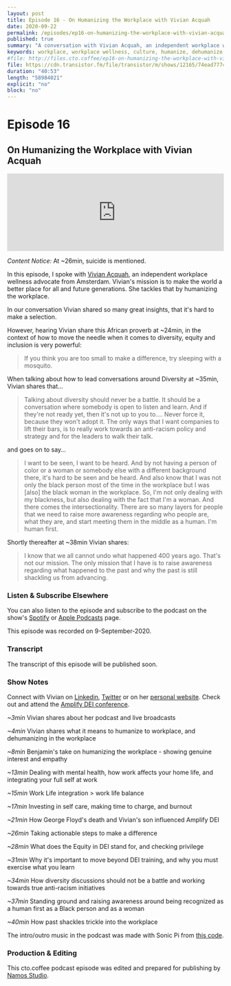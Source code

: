 ```yaml
---
layout: post
title: Episode 16 - On Humanizing the Workplace with Vivian Acquah
date: 2020-09-22
permalink: /episodes/ep16-on-humanizing-the-workplace-with-vivian-acquah
published: true
summary: "A conversation with Vivian Acquah, an independent workplace wellness advocate from Amsterdam. Vivian's mission is to make the world a better place for all and future generations. She tackles that by humanizing the workplace."
keywords: workplace, workplace wellness, culture, humanize, dehumanize, leadership
#file: http://files.cto.coffee/ep16-on-humanizing-the-workplace-with-vivian-acquah/cto.coffee-ep16-on-humanizing-the-workplace-with-vivian-acquah.mp3
file: https://cdn.transistor.fm/file/transistor/m/shows/12165/74ead77742f91423f50f39b5564e3000.mp3
duration: "40:53"
length: "58984021"
explicit: "no"
block: "no"
---
```


# Episode 16

## On Humanizing the Workplace with Vivian Acquah 

<iframe width="100%" height="180" frameborder="no" scrolling="no" seamless src="https://share.transistor.fm/e/7ec48ca0"></iframe>

_Content Notice:_ At ~26min, suicide is mentioned.

In this episode, I spoke with [Vivian Acquah][vivian-website], an independent workplace wellness advocate from Amsterdam. Vivian's mission is to make the world a better place for all and future generations. She tackles that by humanizing the workplace.

In our conversation Vivian shared so many great insights, that it's hard to make a selection.

However, hearing Vivian share this African proverb at ~24min, in the context of how to move the needle when it comes to diversity, equity and inclusion is very powerful:

> If you think you are too small to make a difference, try sleeping with a mosquito.

When talking about how to lead conversations around Diversity at ~35min, Vivian shares that…

> Talking about diversity should never be a battle. It should be a conversation where somebody is open to listen and learn. And if they're not ready yet, then it's not up to you to…. Never force it, because they won't adopt it. The only ways that I want companies to lift their bars, is to really work towards an anti-racism policy and strategy and for the leaders to walk their talk.

and goes on to say…

> I want to be seen, I want to be heard. And by not having a person of color or a woman or somebody else with a different background there, it's hard to be seen and be heard. And also know that I was not only the black person most of the time in the workplace but I was [also] the black woman in the workplace. So, I'm not only dealing with my blackness, but also dealing with the fact that I'm a woman. And there comes the intersectionality. There are so many layers for people that we need to raise more awareness regarding who people are, what they are, and start meeting them in the middle as a human. I'm human first.

Shortly thereafter at ~38min Vivian shares:
> I know that we all cannot undo what happened 400 years ago. That's not our mission. The only mission that I have is to raise  awareness regarding what happened to the past and why the past is still shackling us from advancing.


### Listen & Subscribe Elsewhere

You can also listen to the episode and subscribe to the podcast on the show's [Spotify][spotify-show] or [Apple Podcasts][apple-podcasts-show] page.

This episode was recorded on 9-September-2020.


### Transcript

The transcript of this episode will be published soon.

### Show Notes

Connect with Vivian on [Linkedin][vivian-linkedin], [Twitter][vivian-twitter] or on her [personal website][vivian-website]. Check out and attend the [Amplify DEI conference][amplify-dei].

_~3min_ Vivian shares about her podcast and live broadcasts

_~4min_ Vivian shares what it means to humanize to workplace, and dehumanizing in the workplace

_~8min_ Benjamin's take on humanizing the workplace - showing genuine interest and empathy

_~13min_ Dealing with mental health, how work affects your home life, and integrating your full self at work

_~15min_ Work Life integration > work life balance

_~17min_ Investing in self care, making time to charge, and burnout

_~21min_ How George Floyd's death and Vivian's son influenced Amplify DEI

_~26min_ Taking actionable steps to make a difference

_~28min_ What does the Equity in DEI stand for, and checking privilege

_~31min_ Why it's important to move beyond DEI training, and why you must exercise what you learn

_~34min_ How diversity discussions should not be a battle and working towards true anti-racism initiatives

_~37min_ Standing ground and raising awareness around being recognized as a human first as a Black person and as a woman

_~40min_ How past shackles trickle into the workplace

The intro/outro music in the podcast was made with Sonic Pi from [this code][intro-music].

### Production & Editing

This cto.coffee podcast episode was edited and prepared for publishing by [Namos Studio][namos].

[vivian-linkedin]: https://www.linkedin.com/in/vivianacquah/
[vivian-twitter]: https://twitter.com/VivalaViveNL
[vivian-website]: https://vivalavive.com/
[amplify-dei]: https://go.amplifydei.com/
[benjamin-twitter]: https://twitter.com/benjamin
[benjamin-linkedin]: https://www.linkedin.com/in/benjamin-reitzammer/
[spotify-show]: https://open.spotify.com/show/1tTIPMUw3jT882J0dprLYq
[apple-podcasts-show]: https://podcasts.apple.com/de/podcast/cto-coffee-lets-talk-people-tech/id1327337875?l=en
[intro-music]: https://github.com/benjmin-r/music/blob/master/2017-12-04_cto.coffee-intro.rb
[namos]: https://namosstudio.com/
